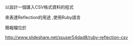 以設計一個匯入CSV格式資料的程式 

來表達Reflection的用途 ,使用Ruby語言

簡報檔位於

http://www.slideshare.net/ssuser54dad8/ruby-reflection-csv
